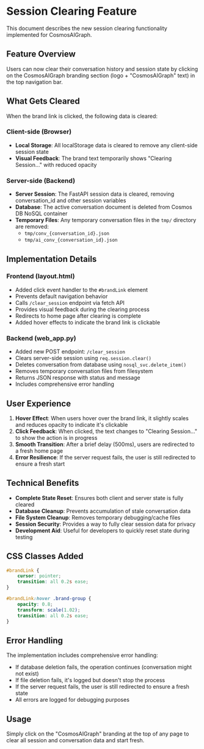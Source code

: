# Session Clearing Feature

This document describes the new session clearing functionality implemented for CosmosAIGraph.

## Feature Overview

Users can now clear their conversation history and session state by clicking on the CosmosAIGraph branding section (logo + "CosmosAIGraph" text) in the top navigation bar.

## What Gets Cleared

When the brand link is clicked, the following data is cleared:

### Client-side (Browser)
- **Local Storage**: All localStorage data is cleared to remove any client-side session state
- **Visual Feedback**: The brand text temporarily shows "Clearing Session..." with reduced opacity

### Server-side (Backend)
- **Server Session**: The FastAPI session data is cleared, removing conversation_id and other session variables
- **Database**: The active conversation document is deleted from Cosmos DB NoSQL container
- **Temporary Files**: Any temporary conversation files in the `tmp/` directory are removed:
  - `tmp/conv_{conversation_id}.json`
  - `tmp/ai_conv_{conversation_id}.json`

## Implementation Details

### Frontend (layout.html)
- Added click event handler to the `#brandLink` element
- Prevents default navigation behavior
- Calls `/clear_session` endpoint via fetch API
- Provides visual feedback during the clearing process
- Redirects to home page after clearing is complete
- Added hover effects to indicate the brand link is clickable

### Backend (web_app.py)
- Added new POST endpoint: `/clear_session`
- Clears server-side session using `req.session.clear()`
- Deletes conversation from database using `nosql_svc.delete_item()`
- Removes temporary conversation files from filesystem
- Returns JSON response with status and message
- Includes comprehensive error handling

## User Experience

1. **Hover Effect**: When users hover over the brand link, it slightly scales and reduces opacity to indicate it's clickable
2. **Click Feedback**: When clicked, the text changes to "Clearing Session..." to show the action is in progress
3. **Smooth Transition**: After a brief delay (500ms), users are redirected to a fresh home page
4. **Error Resilience**: If the server request fails, the user is still redirected to ensure a fresh start

## Technical Benefits

- **Complete State Reset**: Ensures both client and server state is fully cleared
- **Database Cleanup**: Prevents accumulation of stale conversation data
- **File System Cleanup**: Removes temporary debugging/cache files
- **Session Security**: Provides a way to fully clear session data for privacy
- **Development Aid**: Useful for developers to quickly reset state during testing

## CSS Classes Added

```css
#brandLink {
    cursor: pointer;
    transition: all 0.2s ease;
}

#brandLink:hover .brand-group {
    opacity: 0.8;
    transform: scale(1.02);
    transition: all 0.2s ease;
}
```

## Error Handling

The implementation includes comprehensive error handling:
- If database deletion fails, the operation continues (conversation might not exist)
- If file deletion fails, it's logged but doesn't stop the process
- If the server request fails, the user is still redirected to ensure a fresh state
- All errors are logged for debugging purposes

## Usage

Simply click on the "CosmosAIGraph" branding at the top of any page to clear all session and conversation data and start fresh.
